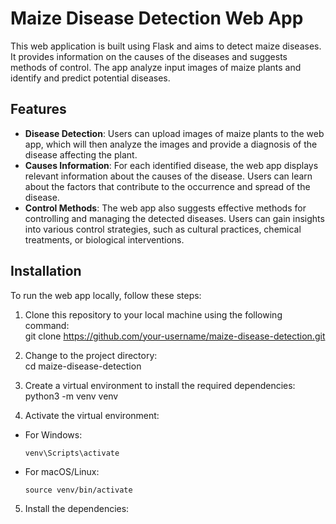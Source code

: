 # Maize Disease Detection Web App

This web application is built using Flask and aims to detect maize diseases. It provides information on the causes of the diseases and suggests methods of control. The app analyze input images of maize plants and identify and predict potential diseases.

## Features

- **Disease Detection**: Users can upload images of maize plants to the web app, which will then analyze the images and provide a diagnosis of the disease affecting the plant.
- **Causes Information**: For each identified disease, the web app displays relevant information about the causes of the disease. Users can learn about the factors that contribute to the occurrence and spread of the disease.
- **Control Methods**: The web app also suggests effective methods for controlling and managing the detected diseases. Users can gain insights into various control strategies, such as cultural practices, chemical treatments, or biological interventions.

## Installation

To run the web app locally, follow these steps:

1. Clone this repository to your local machine using the following command:
<br>git clone https://github.com/your-username/maize-disease-detection.git

2. Change to the project directory:
<br>cd maize-disease-detection


3. Create a virtual environment to install the required dependencies:
<br>python3 -m venv venv

4. Activate the virtual environment:
- For Windows:
  ```
  venv\Scripts\activate
  ```
- For macOS/Linux:
  ```
  source venv/bin/activate
  ```

5. Install the dependencies:

